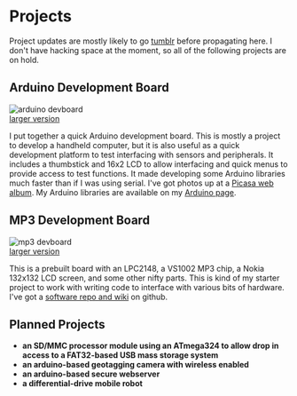 Projects
========
Project updates are mostly likely to go [tumblr](http://brokenlcd.tumblr/com)
before propagating here. I don't have hacking space at the moment, so all
of the following projects are on hold.


Arduino Development Board
-------------------------
![arduino devboard](/images/arduino_devboard_small.png)  
[larger version](/images/arduino_devboard.png)  

I put together a quick Arduino development board. This is mostly a project 
to develop a handheld computer, but it is also useful as a quick development 
platform to test interfacing with sensors and peripherals. It includes a 
thumbstick and 16x2 LCD to allow interfacing and quick menus to provide 
access to test functions. It made developing some Arduino libraries much 
faster than if I was using serial. I've got photos up at a 
[Picasa web album](http://picasaweb.google.com/brokenlcd/ArduinoHandheld).
My Arduino libraries are available on my 
[Arduino page](/arduino/index.html). 


MP3 Development Board
---------------------
![mp3 devboard](/images/0x04_FM_xmit_small.png)  
[larger version](/images/0x04_FM_xmit.png)  

This is a prebuilt board with an LPC2148, a VS1002 MP3 chip, a Nokia 132x132 
LCD screen, and some other nifty parts. This is kind of my starter project 
to work with writing code to interface with various bits of hardware. I've 
got a [software repo and wiki](http://github.com/kisom/sfe_mp3) on github.


Planned Projects
----------------
* **an SD/MMC processor module using an ATmega324 to allow drop in access 
to a FAT32-based USB mass storage system**
* **an arduino-based geotagging camera with wireless enabled**
* **an arduino-based secure webserver**
* **a differential-drive mobile robot**

